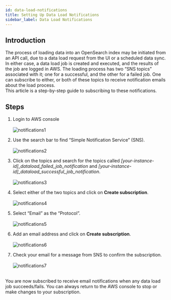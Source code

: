 ```yaml
---
id: data-load-notifications
title: Setting Up Data Load Notifications
sidebar_label: Data Load Notifications
---
```


<div>

## Introduction

The process of loading data into an OpenSearch index may be initiated from an API call, due to a data load request from the UI or a scheduled data sync. In either case, a data load job is created and executed, and the results of the job are logged in AWS. The loading process has two “SNS topics” associated with it; one for a successful, and the other for a failed job. One can subscribe to either, or both of these topics to receive notification emails about the load process.  
This article is a step-by-step guide to subscribing to these notifications.

## Steps

1. Login to AWS console <br/><br/>
![notifications1](https://s3.amazonaws.com/cdn.qrvey.com/documentation_assets/get-started/notifications/notifications.1.all.png)

2. Use the search bar to find “Simple Notification Service” (SNS). <br/><br/>
![notifications2](https://s3.amazonaws.com/cdn.qrvey.com/documentation_assets/get-started/notifications/notifications.2.all.png)

3. Click on the topics and search for the topics called *[your-instance-id]_dataload_failed_job_notification* and *[your-instance-id]_dataload_successful_job_notification*. <br/><br/>
![notifications3](https://s3.amazonaws.com/cdn.qrvey.com/documentation_assets/get-started/notifications/notifications.3.all.png)

4. Select either of the two topics and click on **Create subscription**. <br/><br/>
![notifications4](https://s3.amazonaws.com/cdn.qrvey.com/documentation_assets/get-started/notifications/notifications.4.all.png)

5. Select “Email” as the “Protocol”. <br/><br/>
![notifications5](https://s3.amazonaws.com/cdn.qrvey.com/documentation_assets/get-started/notifications/notifications.5.all.png)

6. Add an email address and click on **Create subscription**. <br/><br/>
![notifications6](https://s3.amazonaws.com/cdn.qrvey.com/documentation_assets/get-started/notifications/notifications.6.all.png)

7. Check your email for a message from SNS to confirm the subscription. <br/><br/>
![notifications7](https://s3.amazonaws.com/cdn.qrvey.com/documentation_assets/get-started/notifications/notifications.7.all.png)


<br/>
You are now subscribed to receive email notifications when any data load job succeeds/fails. You can always return to the AWS console to stop or make changes to your subscription.

</div>